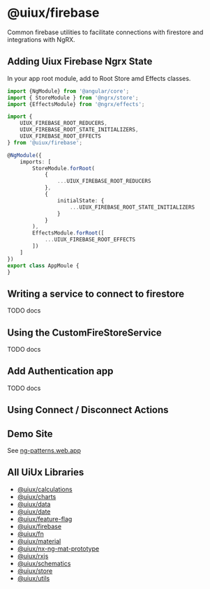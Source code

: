 # @uiux/firebase

Common firebase utilities to facilitate connections with firestore and 
integrations with NgRX.

## Adding Uiux Firebase Ngrx State

In your app root module, add to Root Store amd Effects classes.

```typescript
import {NgModule} from '@angular/core';
import { StoreModule } from '@ngrx/store';
import {EffectsModule} from '@ngrx/effects';

import {
    UIUX_FIREBASE_ROOT_REDUCERS,
    UIUX_FIREBASE_ROOT_STATE_INITIALIZERS,
    UIUX_FIREBASE_ROOT_EFFECTS
} from '@uiux/firebase';

@NgModule({
    imports: [
        StoreModule.forRoot(
            {
                ...UIUX_FIREBASE_ROOT_REDUCERS
            },
            {
                initialState: {
                    ...UIUX_FIREBASE_ROOT_STATE_INITIALIZERS
                }
            }
        ),
        EffectsModule.forRoot([
            ...UIUX_FIREBASE_ROOT_EFFECTS
        ])
    ]
})
export class AppMoule {
}

```

## Writing a service to connect to firestore
TODO docs

## Using the CustomFireStoreService
TODO docs

## Add Authentication app
TODO docs

## Using Connect / Disconnect Actions

## Demo Site

See [ng-patterns.web.app](https://ng-patterns.web.app/)

## All UiUx Libraries

- [@uiux/calculations](https://uiux-docs-calculations.web.app/index.html)
- [@uiux/charts](https://uiux-docs-charts.web.app/index.html)
- [@uiux/data](https://uiux-docs-data.web.app/index.html)
- [@uiux/date](https://uiux-docs-date.web.app/index.html)
- [@uiux/feature-flag](https://uiux-docs-feature-flag.web.app/index.html)
- [@uiux/firebase](https://uiux-docs-firebase.web.app/index.html)
- [@uiux/fn](https://uiux-docs-fn.web.app/index.html)
- [@uiux/material](https://uiux-docs-material.web.app/index.html)
- [@uiux/nx-ng-mat-prototype](https://uiux-docs-nx-ng-mat-prototype.web.app/index.html)
- [@uiux/rxjs](https://uiux-docs-rxjs.web.app/index.html)
- [@uiux/schematics](https://uiux-docs-schematics.web.app/index.html)
- [@uiux/store](https://uiux-docs-store.web.app/index.html)
- [@uiux/utils](https://uiux-docs-utils.web.app/index.html)
